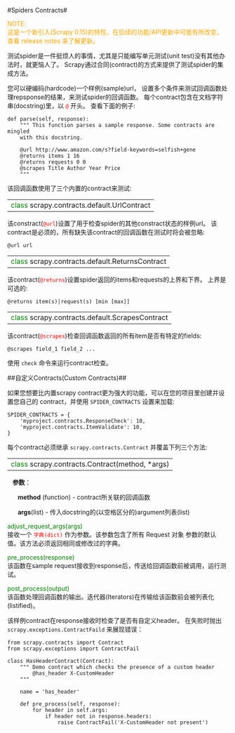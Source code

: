 #Spiders Contracts#

<font color=orange>
NOTE:</br>
这是一个新引入(Scrapy 0.15)的特性，在后续的功能/API更新中可能有所改变，查看 release notes 来了解更新。
</font>

测试spider是一件挺烦人的事情，尤其是只能编写单元测试(unit test)没有其他办法时，就更恼人了。 Scrapy通过合同(contract)的方式来提供了测试spider的集成方法。

您可以硬编码(hardcode)一个样例(sample)url， 设置多个条件来测试回调函数处理repsponse的结果，来测试spider的回调函数。 每个contract包含在文档字符串(docstring)里，以 <font color=red>`@`</font> 开头。 查看下面的例子:

	def parse(self, response):
	    """ This function parses a sample response. Some contracts are mingled
	    with this docstring.
	
	    @url http://www.amazon.com/s?field-keywords=selfish+gene
	    @returns items 1 16
	    @returns requests 0 0
	    @scrapes Title Author Year Price
	    """

该回调函数使用了三个内置的contract来测试:

<table><tr><td>
<font color=green>class</font> scrapy.contracts.default.UrlContract
</td></tr></table>

该constract(<font color=red>`@url`</font>)设置了用于检查spider的其他constract状态的样例url。 该contract是必须的，所有缺失该contract的回调函数在测试时将会被忽略:

	@url url

<table><tr><td>
<font color=green>class</font> scrapy.contracts.default.ReturnsContract
</td></tr></table>

该contract(<font color=red>`@returns`</font>)设置spider返回的items和requests的上界和下界。 上界是可选的:

	@returns item(s)|request(s) [min [max]]

<table><tr><td>
<font color=green>class</font> scrapy.contracts.default.ScrapesContract
</td></tr></table>

该contract(<font color=red>`@scrapes`</font>)检查回调函数返回的所有item是否有特定的fields:

	@scrapes field_1 field_2 ...

使用 `check` 命令来运行contract检查。

##自定义Contracts(Custom Contracts)##

如果您想要比内置scrapy contract更为强大的功能，可以在您的项目里创建并设置您自己的 contract，并使用 `SPIDER_CONTRACTS` 设置来加载:

	SPIDER_CONTRACTS = {
	    'myproject.contracts.ResponseCheck': 10,
	    'myproject.contracts.ItemValidate': 10,
	}

每个contract必须继承 `scrapy.contracts.Contract` 并覆盖下列三个方法:

<table><tr><td>
<font color=green>class</font> scrapy.contracts.Contract(method, *args)
</td></tr></table>

&nbsp;&nbsp;&nbsp;**参数**：

&nbsp;&nbsp;&nbsp;&nbsp;&nbsp;&nbsp;**method** (function) - contract所关联的回调函数

&nbsp;&nbsp;&nbsp;&nbsp;&nbsp;&nbsp;**args**(list) - 传入docstring的(以空格区分的)argument列表(list)


<font color=green>adjust\_request\_args(args)</font></br>
接收一个 <font color=red>`字典(dict)`</font> 作为参数。该参数包含了所有 Request 对象 参数的默认值。该方法必须返回相同或修改过的字典。

<font color=green>pre_process(response)</font></br>
该函数在sample request接收到response后，传送给回调函数前被调用，运行测试。

<font color=green>post_process(output)</font></br>该函数处理回调函数的输出。迭代器(Iterators)在传输给该函数前会被列表化(listified)。


该样例contract在response接收时检查了是否有自定义header。 在失败时抛出 `scrapy.exceptions.ContractFaild` 来展现错误：

	from scrapy.contracts import Contract
	from scrapy.exceptions import ContractFail
	
	class HasHeaderContract(Contract):
	    """ Demo contract which checks the presence of a custom header
	        @has_header X-CustomHeader
	    """
	
	    name = 'has_header'
	
	    def pre_process(self, response):
	        for header in self.args:
	            if header not in response.headers:
	                raise ContractFail('X-CustomHeader not present')
